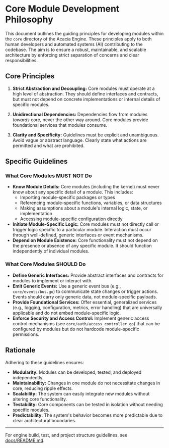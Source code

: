 # Core Module Development Philosophy

This document outlines the guiding principles for developing modules within the `core` directory of the Acacia Engine. These principles apply to both human developers and automated systems (AI) contributing to the codebase. The aim is to ensure a robust, maintainable, and scalable architecture by enforcing strict separation of concerns and clear responsibilities.

## Core Principles

1.  **Strict Abstraction and Decoupling:** Core modules must operate at a high level of abstraction. They should define interfaces and contracts, but must not depend on concrete implementations or internal details of specific modules.

2.  **Unidirectional Dependencies:** Dependencies flow from modules *towards* core, never the other way around. Core modules provide foundational services that modules consume.

3.  **Clarity and Specificity:** Guidelines must be explicit and unambiguous. Avoid vague or abstract language. Clearly state what actions are permitted and what are prohibited.

## Specific Guidelines

### What Core Modules MUST NOT Do

*   **Know Module Details:** Core modules (including the kernel) must never know about any specific detail of a module. This includes:
    *   Importing module-specific packages or types
    *   Referencing module-specific functions, variables, or data structures
    *   Making assumptions about a module's internal logic, state, or implementation
    *   Accessing module-specific configuration directly
*   **Initiate Module-Specific Logic:** Core modules must not directly call or trigger logic specific to a particular module. Interaction must occur through well-defined, generic interfaces or event mechanisms.
*   **Depend on Module Existence:** Core functionality must not depend on the presence or absence of any specific module. It should function independently of individual modules.

### What Core Modules SHOULD Do

*   **Define Generic Interfaces:** Provide abstract interfaces and contracts for modules to implement or interact with.
*   **Emit Generic Events:** Use a generic event bus (e.g., `core/events/bus.go`) to communicate state changes or trigger actions. Events should carry only generic data, not module-specific payloads.
*   **Provide Foundational Services:** Offer essential, generalized services (e.g., logging, configuration, metrics, error handling) that are universally applicable and do not embed module-specific logic.
*   **Enforce Security and Access Control:** Implement generic access control mechanisms (see `core/auth/access_controller.go`) that can be configured by modules but do not hardcode module-specific permissions.

## Rationale

Adhering to these guidelines ensures:
*   **Modularity:** Modules can be developed, tested, and deployed independently.
*   **Maintainability:** Changes in one module do not necessitate changes in core, reducing ripple effects.
*   **Scalability:** The system can easily integrate new modules without altering core functionality.
*   **Testability:** Core components can be tested in isolation without needing specific modules.
*   **Predictability:** The system's behavior becomes more predictable due to clear architectural boundaries.

---

For engine build, test, and project structure guidelines, see [docs/README.md](README.md).
